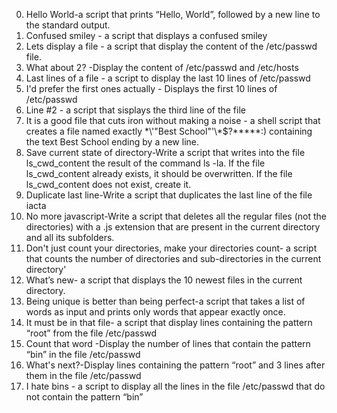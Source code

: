 0. Hello World-a script that prints “Hello, World”, followed by a new line to the standard output.
1. Confused smiley - a script that displays a confused smiley
2. Lets display a file - a script that display the content of the /etc/passwd file. 
3. What about 2? -Display the content of /etc/passwd and /etc/hosts
4. Last lines of a file - a script to display the last 10 lines of /etc/passwd
5. I'd prefer the first ones actually - Displays the first 10 lines of /etc/passwd
6. Line #2 - a script that sisplays the third line of the file
7. It is a good file that cuts iron without making a noise - a shell script that creates a file named exactly \*\\'"Best School"\'\\*$\?\*\*\*\*\*:) containing the text Best School ending by a new line.
8. Save current state of directory-Write a script that writes into the file ls_cwd_content the result of the command ls -la. If the file ls_cwd_content already exists, it should be overwritten. If the file ls_cwd_content does not exist, create it.
9. Duplicate last line-Write a script that duplicates the last line of the file iacta
10. No more javascript-Write a script that deletes all the regular files (not the directories) with a .js extension that are present in the current directory and all its subfolders.
11. Don't just count your directories, make your directories count- a script that counts the number of directories and sub-directories in the current directory' 
12. What’s new- a script that displays the 10 newest files in the current directory.
13. Being unique is better than being perfect-a script that takes a list of words as input and prints only words that appear exactly once.
14. It must be in that file- a script that display  lines containing the pattern “root” from the file /etc/passwd
15. Count that word -Display the number of lines that contain the pattern “bin” in the file /etc/passwd
16. What's next?-Display lines containing the pattern “root” and 3 lines after them in the file /etc/passwd 
17. I hate bins - a script to display all the lines in the file /etc/passwd that do not contain the pattern “bin”

